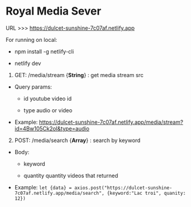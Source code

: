 # Royal Media Sever

URL >>> https://dulcet-sunshine-7c07af.netlify.app

For running on local:

- npm install -g netlify-cli

- netlify dev


1. GET: /media/stream {**String**} : get media stream src

- Query params:
  
  + id <string> youtube video id
  
  + type <string> audio or video

- Example: https://dulcet-sunshine-7c07af.netlify.app/media/stream?id=4Bw105Ck2oI&type=audio
  
2. POST: /media/search {**Array**} : search by keyword
  
- Body:
  
  + keyword <string> 
  
  + quantity <number> quantity videos that returned
  
- Example: `let {data} = axios.post("https://dulcet-sunshine-7c07af.netlify.app/media/search", {keyword:"Lac troi", quanity: 12})`
